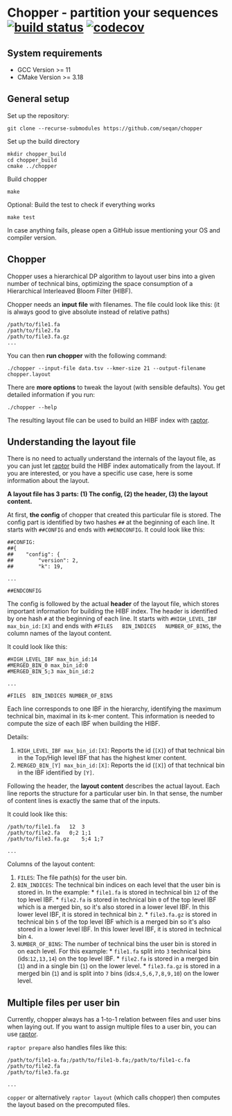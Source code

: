 # Chopper - partition your sequences [![build status][1]][2] [![codecov][3]][4]

[1]: https://github.com/seqan/chopper/actions/workflows/ci_linux.yml/badge.svg?branch=master
[2]: https://github.com/seqan/chopper/actions?query=branch%3Amaster
[3]: https://codecov.io/gh/seqan/chopper/branch/master/graph/badge.svg?token=SJVMYRUKW2
[4]: https://codecov.io/gh/seqan/chopper

## System requirements

* GCC Version >= 11
* CMake Version >= 3.18

## General setup

Set up the repository:

```
git clone --recurse-submodules https://github.com/seqan/chopper
```

Set up the build directory
```
mkdir chopper_build
cd chopper_build
cmake ../chopper
```

Build chopper
```
make
```

Optional: Build the test to check if everything works
```
make test
```
In case anything fails, please open a GitHub issue mentioning your OS and compiler version.


## Chopper

Chopper uses a hierarchical DP algorithm to layout user bins into a given number of technical bins,
optimizing the space consumption of a Hierarchical Interleaved Bloom Filter (HIBF).

Chopper needs an **input file** with filenames. The file could look like this:
(it is always good to give absolute instead of relative paths)

```
/path/to/file1.fa
/path/to/file2.fa
/path/to/file3.fa.gz
...
```

You can then **run chopper** with the following command:

```
./chopper --input-file data.tsv --kmer-size 21 --output-filename chopper.layout
```

There are **more options** to tweak the layout (with sensible defaults). You get detailed information if you run:
```
./chopper --help
```

The resulting layout file can be used to build an HIBF index with
[raptor](https://github.com/seqan/raptor).

## Understanding the layout file

There is no need to actually understand the internals of the layout file, as you can just let
[raptor](https://github.com/seqan/raptor) build the HIBF index automatically from the layout.
If you are interested, or you have a specific use case, here is some information about the layout.

**A layout file has 3 parts: (1) The config, (2) the header, (3) the layout content.**

At first, **the config** of chopper that created this particular file is stored.
The config part is identified by two hashes `##` at the beginning of each line. It starts with `##CONFIG` and ends with
`##ENDCONFIG`. It could look like this:

```
##CONFIG:
##{
##    "config": {
##        "version": 2,
##        "k": 19,

...

##ENDCONFIG
```

The config is followed by the actual **header** of the layout file, which stores important information for building the
HIBF index.
The header is identified by one hash `#` at the beginning of each line. It starts with `#HIGH_LEVEL_IBF max_bin_id:[X]`
and ends with `#FILES	BIN_INDICES	  NUMBER_OF_BINS`, the column names of the layout content.

It could look like this:

```
#HIGH_LEVEL_IBF max_bin_id:14
#MERGED_BIN_0 max_bin_id:0
#MERGED_BIN_5;3 max_bin_id:2

...

#FILES	BIN_INDICES	NUMBER_OF_BINS
```

Each line corresponds to one IBF in the hierarchy, identifying the maximum technical bin, maximal in its k-mer content.
This information is needed to compute the size of each IBF when building the HIBF.

Details:

1. `HIGH_LEVEL_IBF max_bin_id:[X]`: Reports the id (`[X]`) of that technical bin in the Top/High level IBF that has the
                                    highest kmer content.
2. `MERGED_BIN_[Y] max_bin_id:[X]`: Reports the id (`[X]`) of that technical bin in the IBF identified by `[Y]`.


Following the header, the **layout content** describes the actual layout.
Each line reports the structure for a particular user bin. In that sense, the number of content lines is exactly the
same that of the inputs.

It could look like this:

```
/path/to/file1.fa	12	3
/path/to/file2.fa	0;2	1;1
/path/to/file3.fa.gz	5;4	1;7

...
```

Columns of the layout content:

1. `FILES`: The file path(s) for the user bin.
2. `BIN_INDICES`: The technical bin indices on each level that the user bin is stored in. In the example:
                  * `file1.fa` is stored in technical bin `12` of the top level IBF.
                  * `file2.fa` is stored in technical bin `0` of the top level IBF which is a merged bin, so it's
                    also stored in a lower level IBF. In this lower level IBF, it is stored in technical bin `2`.
                  * `file3.fa.gz` is stored in technical bin `5` of the top level IBF which is a merged bin so it's
                    also stored in a lower level IBF.  In this lower level IBF, it is stored in technical bin `4`.
3. `NUMBER_OF_BINS`: The number of technical bins the user bin is stored in on each level. For this example:
                  * `file1.fa` split into `3` technical bins (ids:`12,13,14`) on the top level IBF.
                  * `file2.fa` is stored in a merged bin (`1`) and in a single bin (`1`) on the lower level.
                  * `file3.fa.gz` is stored in a merged bin (`1`) and is split into `7` bins (ids:`4,5,6,7,8,9,10`)
                     on the lower level.

## Multiple files per user bin

Currently, chopper always has a 1-to-1 relation between files and user bins when laying out.
If you want to assign multiple files to a user bin, you can use [raptor](https://github.com/seqan/raptor).

`raptor prepare` also handles files like this:

```
/path/to/file1-a.fa;/path/to/file1-b.fa;/path/to/file1-c.fa
/path/to/file2.fa
/path/to/file3.fa.gz

...
```

`copper` or alternatively `raptor layout` (which calls chopper) then computes the layout based on the precomputed files.
